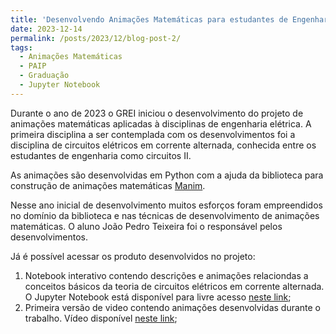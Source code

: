 ```yaml
---
title: 'Desenvolvendo Animações Matemáticas para estudantes de Engenharia Elétrica'
date: 2023-12-14
permalink: /posts/2023/12/blog-post-2/
tags:
  - Animações Matemáticas
  - PAIP
  - Graduação
  - Jupyter Notebook
---
```


Durante o ano de 2023 o GREI iniciou o desenvolvimento do projeto de animações matemáticas aplicadas à disciplinas de engenharia elétrica. A primeira disciplina a ser contemplada com os desenvolvimentos foi a disciplina de circuitos elétricos em corrente alternada, conhecida entre os estudantes de engenharia como circuitos II.

As animações são desenvolvidas em Python com a ajuda da biblioteca para construção de animações matemáticas [Manim](https://www.manim.community/).

Nesse ano inicial de desenvolvimento muitos esforços foram empreendidos no domínio da biblioteca e nas técnicas de desenvolvimento de animações matemáticas. O aluno João Pedro Teixeira foi o responsável pelos desenvolvimentos.

Já é possível acessar os produto desenvolvidos no projeto:

1. Notebook interativo contendo descrições e animações relaciondas a conceitos básicos da teoria de circuitos elétricos em corrente alternada. O Jupyter Notebook está disponível para livre acesso [neste link](https://github.com/grei-ufc/animacoes-matematicas/blob/eefbfe659e470ee61fc4e2b5e9037da9f6113057/notebooks/01_fundamentos_de_circuitos_eletricos_em_corrente_alternada.ipynb);
2. Primeira versão de video contendo animações desenvolvidas durante o trabalho. Vídeo disponível [neste link](https://youtu.be/OFxdPvc7Ycs);

